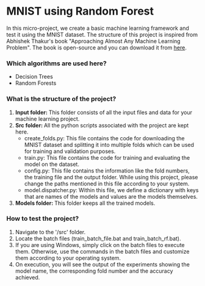 # MNIST using Random Forest 
In this micro-project, we create a basic machine learning framework and test it using the MNIST dataset. The structure of this project is inspired from Abhishek Thakur's book "Approaching Almost Any Machine Learning Problem". The book is open-source and you can download it from [here](https://github.com/abhishekkrthakur/approachingalmost). 

### Which algorithms are used here?
* Decision Trees
* Random Forests 

### What is the structure of the project?
1. <b> Input folder: </b> This folder consists of all the input files and data for your machine learning project.
2. <b> Src folder: </b> All the python scripts associated with the project are kept here.
    * create_folds.py: This file contains the code for downloading the MNIST dataset and splitting it into multiple folds which can be used for training and validation purposes.  
    * train.py: This file contains the code for training and evaluating the model on the dataset.
    * config.py: This file contains the information like the fold numbers, the training file and the output folder. While using this project, please change the paths mentioned in this file according to your system.
    * model.dispatcher.py: Within this file, we define a dictionary with keys that are names of the models and values are the models themselves.
3. <b> Models folder: </b> This folder keeps all the trained models.

### How to test the project?
1. Navigate to the '/src' folder.
2. Locate the batch files (train_batch_file.bat and train_batch_rf.bat).
3. If you are using Windows, simply click on the batch files to execute them. Otherwise, use the commands in the batch files and customize them according to your operating system.
4. On execution, you will see the output of the experiments showing the model name, the corresponding fold number and the accuracy achieved.



